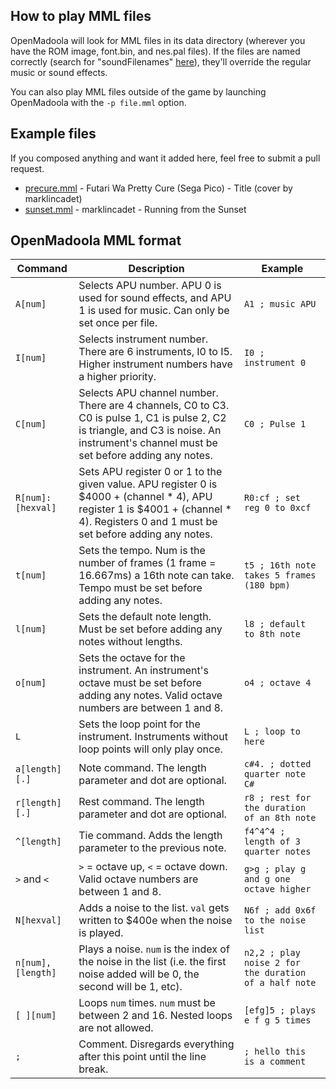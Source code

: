 ## How to play MML files
OpenMadoola will look for MML files in its data directory (wherever you have the ROM image, font.bin, and nes.pal files).
If the files are named correctly (search for "soundFilenames" [here](../src/sound.c)), they'll override the regular music or sound effects.

You can also play MML files outside of the game by launching OpenMadoola with the `-p file.mml` option.

## Example files
If you composed anything and want it added here, feel free to submit a pull request.

- [precure.mml](precure.mml) - Futari Wa Pretty Cure (Sega Pico) - Title (cover by marklincadet)
- [sunset.mml](sunset.mml) - marklincadet - Running from the Sunset

## OpenMadoola MML format
| Command           | Description                                                                                                                                                                             | Example                                               |
|-------------------|-----------------------------------------------------------------------------------------------------------------------------------------------------------------------------------------|-------------------------------------------------------|
| `A[num]`          | Selects APU number. APU 0 is used for sound effects, and APU 1 is used for music. Can only be set once per file.                                                                        | `A1 ; music APU`                                      |
| `I[num]`          | Selects instrument number. There are 6 instruments, I0 to I5. Higher instrument numbers have a higher priority.                                                                         | `I0 ; instrument 0`                                   |
| `C[num]`          | Selects APU channel number. There are 4 channels, C0 to C3. C0 is pulse 1, C1 is pulse 2, C2 is triangle, and C3 is noise. An instrument's channel must be set before adding any notes. | `C0 ; Pulse 1`                                        |
| `R[num]:[hexval]` | Sets APU register 0 or 1 to the given value. APU register 0 is $4000 + (channel * 4), APU register 1 is $4001 + (channel * 4). Registers 0 and 1 must be set before adding any notes.   | `R0:cf ; set reg 0 to 0xcf`                           |
| `t[num]`          | Sets the tempo. Num is the number of frames (1 frame = 16.667ms) a 16th note can take. Tempo must be set before adding any notes.                                                       | `t5 ; 16th note takes 5 frames (180 bpm)`             |
| `l[num]`          | Sets the default note length. Must be set before adding any notes without lengths.                                                                                                      | `l8 ; default to 8th note`                            |
| `o[num]`          | Sets the octave for the instrument. An instrument's octave must be set before adding any notes. Valid octave numbers are between 1 and 8.                                               | `o4 ; octave 4`                                       |
| `L`               | Sets the loop point for the instrument. Instruments without loop points will only play once.                                                                                            | `L ; loop to here`                                    |
| `a[length][.]`    | Note command. The length parameter and dot are optional.                                                                                                                                | `c#4. ; dotted quarter note C#`                       |
| `r[length][.]`    | Rest command. The length parameter and dot are optional.                                                                                                                                | `r8 ; rest for the duration of an 8th note`           |                                                                                                                                                                  
| `^[length]`       | Tie command. Adds the length parameter to the previous note.                                                                                                                            | `f4^4^4 ; length of 3 quarter notes`                  |
| `>` and `<`       | `>` = octave up, `<` = octave down. Valid octave numbers are between 1 and 8.                                                                                                           | `g>g ; play g and g one octave higher`                |
| `N[hexval]`       | Adds a noise to the list. `val` gets written to $400e when the noise is played.                                                                                                         | `N6f ; add 0x6f to the noise list`                    |
| `n[num],[length]` | Plays a noise. `num` is the index of the noise in the list (i.e. the first noise added will be 0, the second will be 1, etc).                                                           | `n2,2 ; play noise 2 for the duration of a half note` |
| `[ ][num]`        | Loops `num` times. `num` must be between 2 and 16. Nested loops are not allowed.                                                                                                        | `[efg]5 ; plays e f g 5 times`                        |
| `;`               | Comment. Disregards everything after this point until the line break.                                                                                                                   | `; hello this is a comment`                           |



